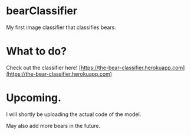 # bearClassifier
My first image classifier that classifies bears.

# What to do?
Check out the classifier here!
[https://the-bear-classifier.herokuapp.com](https://the-bear-classifier.herokuapp.com)

# Upcoming.
I will shortly be uploading the actual code of the model.

May also add more bears in the future.
